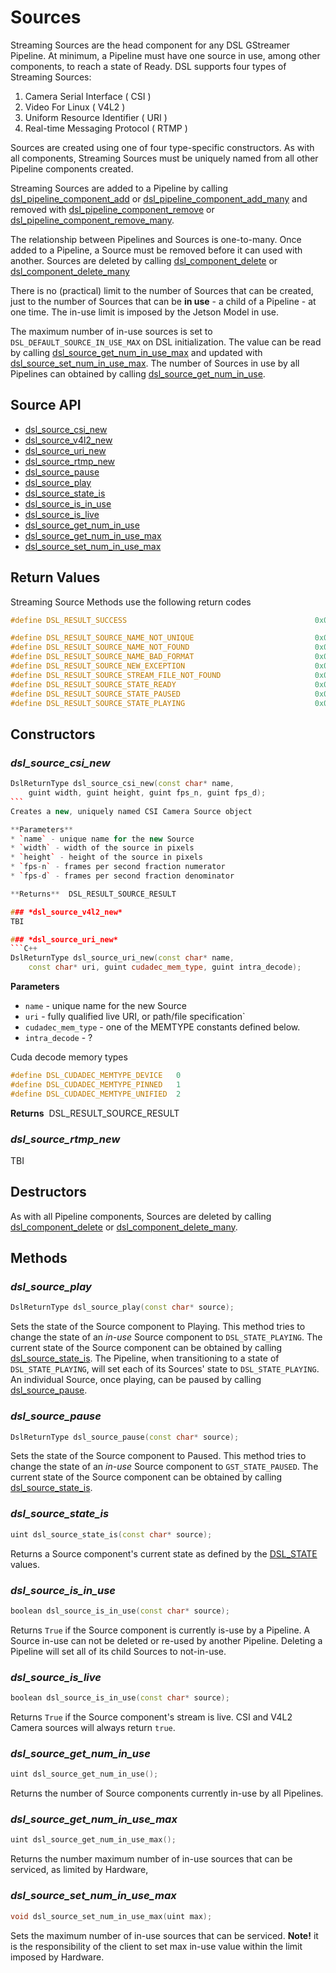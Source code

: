 # Sources
Streaming Sources are the head component for any DSL GStreamer Pipeline. At minimum, a Pipeline must have one source in use, among other components, to reach a state of Ready. DSL supports four types of Streaming Sources:
1. Camera Serial Interface ( CSI )
2. Video For Linux ( V4L2 )
2. Uniform Resource Identifier ( URI )
4. Real-time Messaging Protocol ( RTMP )

Sources are created using one of four type-specific constructors. As with all components, Streaming Sources must be uniquely named from all other Pipeline components created. 

Streaming Sources are added to a Pipeline by calling [dsl_pipeline_component_add](#dsl_pipeline_component_add) or [dsl_pipeline_component_add_many](#dsl_pipeline_component_add_many) and removed with [dsl_pipeline_component_remove](#dsl_pipeline_component_remove) or [dsl_pipeline_component_remove_many](dsl_pipeline_component_remove_many). 

The relationship between Pipelines and Sources is one-to-many. Once added to a Pipeline, a Source must be removed before it can used with another. Sources are deleted by calling [dsl_component_delete](#dsl_component_delete) or [dsl_component_delete_many](#dsl_component_delete_many)

There is no (practical) limit to the number of Sources that can be created, just to the number of Sources that can be **in use** - a child of a Pipeline - at one time. The in-use limit is imposed by the Jetson Model in use. 

The maximum number of in-use sources is set to `DSL_DEFAULT_SOURCE_IN_USE_MAX` on DSL initialization. The value can be read by calling [dsl_source_get_num_in_use_max](#dsl_source_get_num_in_use_max) and updated with [dsl_source_set_num_in_use_max](#dsl_source_set_num_in_use_max). The number of Sources in use by all Pipelines can obtained by calling [dsl_source_get_num_in_use](#dsl_source_get_num_in_use). 


## Source API
* [dsl_source_csi_new](#dsl_source_csi_new)
* [dsl_source_v4l2_new](#dsl_source_v4l2_new)
* [dsl_source_uri_new](#dsl_source_uri_new)
* [dsl_source_rtmp_new](#dsl_source_rtmp_new)
* [dsl_source_pause](#dsl_source_pause)
* [dsl_source_play](#dsl_source_play)
* [dsl_source_state_is](#dsl_source_state_is)
* [dsl_source_is_in_use](#dsl_source_is_in_use)
* [dsl_source_is_live](#dsl_source_is_live)
* [dsl_source_get_num_in_use](#dsl_source_get_num_in_use)
* [dsl_source_get_num_in_use_max](#dsl_source_get_num_in_use_max)
* [dsl_source_set_num_in_use_max](#dsl_source_set_num_in_use_max)

## Return Values
Streaming Source Methods use the following return codes
```C++
#define DSL_RESULT_SUCCESS                                          0x00000000

#define DSL_RESULT_SOURCE_NAME_NOT_UNIQUE                           0x00100001
#define DSL_RESULT_SOURCE_NAME_NOT_FOUND                            0x00100010
#define DSL_RESULT_SOURCE_NAME_BAD_FORMAT                           0x00100011
#define DSL_RESULT_SOURCE_NEW_EXCEPTION                             0x00100100
#define DSL_RESULT_SOURCE_STREAM_FILE_NOT_FOUND                     0x00100101
#define DSL_RESULT_SOURCE_STATE_READY                               0x00100110
#define DSL_RESULT_SOURCE_STATE_PAUSED                              0x00100111
#define DSL_RESULT_SOURCE_STATE_PLAYING                             0x00101000
```
## Constructors

### *dsl_source_csi_new*
```C++
DslReturnType dsl_source_csi_new(const char* name,
    guint width, guint height, guint fps_n, guint fps_d);
```    
Creates a new, uniquely named CSI Camera Source object

**Parameters**
* `name` - unique name for the new Source
* `width` - width of the source in pixels
* `height` - height of the source in pixels
* `fps-n` - frames per second fraction numerator
* `fps-d` - frames per second fraction denominator

**Returns**  DSL_RESULT_SOURCE_RESULT

### *dsl_source_v4l2_new*
TBI

### *dsl_source_uri_new*
```C++
DslReturnType dsl_source_uri_new(const char* name, 
    const char* uri, guint cudadec_mem_type, guint intra_decode);
```
**Parameters**
* `name` - unique name for the new Source
* `uri` - fully qualified live URI, or path/file specification`
* `cudadec_mem_type` - one of the MEMTYPE constants defined below.
* `intra_decode` - ?

Cuda decode memory types
```C++
#define DSL_CUDADEC_MEMTYPE_DEVICE   0
#define DSL_CUDADEC_MEMTYPE_PINNED   1
#define DSL_CUDADEC_MEMTYPE_UNIFIED  2
```
**Returns**  DSL_RESULT_SOURCE_RESULT

### *dsl_source_rtmp_new*
TBI

## Destructors
As with all Pipeline components, Sources are deleted by calling [dsl_component_delete](#dsl_component_delete) or [dsl_component_delete_many](#dsl_component_delete_many).

## Methods

### *dsl_source_play*
```C++
DslReturnType dsl_source_play(const char* source);
```
Sets the state of the Source component to Playing. This method tries to change the state of an *in-use* Source component to `DSL_STATE_PLAYING`. The current state of the Source component can be obtained by calling [dsl_source_state_is](#dsl_source_state_is). The Pipeline, when transitioning to a state of `DSL_STATE_PLAYING`, will set each of its Sources' 
state to `DSL_STATE_PLAYING`. An individual Source, once playing, can be paused by calling [dsl_source_pause](#dsl_source_pause).

### *dsl_source_pause*
```C++
DslReturnType dsl_source_pause(const char* source);
```
Sets the state of the Source component to Paused. This method tries to change the state of an *in-use* Source component to `GST_STATE_PAUSED`. The current state of the Source component can be obtained by calling [dsl_source_state_is](#dsl_source_state_is).

### *dsl_source_state_is*
```C++
uint dsl_source_state_is(const char* source);
```
Returns a Source component's current state as defined by the [DSL_STATE](#DSL_STATE) values.

### *dsl_source_is_in_use*
```C++
boolean dsl_source_is_in_use(const char* source);
```
Returns `True` if the Source component is currently is-use by a Pipeline. A Source in-use can not be deleted or re-used by another Pipeline. Deleting a Pipeline will set all of its child Sources to not-in-use.

### *dsl_source_is_live*
```C++
boolean dsl_source_is_in_use(const char* source);
```
Returns `True` if the Source component's stream is live. CSI and V4L2 Camera sources will always return `true`.

### *dsl_source_get_num_in_use*
```C++
uint dsl_source_get_num_in_use();
```
Returns the number of Source components currently in-use by all Pipelines.

### *dsl_source_get_num_in_use_max*
```C++
uint dsl_source_get_num_in_use_max();
```
Returns the number maximum number of in-use sources that can be serviced, as limited by Hardware, 

### *dsl_source_set_num_in_use_max*
```C++
void dsl_source_set_num_in_use_max(uint max);
```
Sets the maximum number of in-use sources that can be serviced. **Note!** it is the responsibility of the client to set max in-use value within the limit imposed by Hardware.
